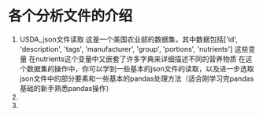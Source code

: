 # 各个分析文件的介绍
1. USDA_json文件读取
这是一个美国农业部的数据集，其中数据包括['id', 'description', 'tags', 'manufacturer', 'group', 'portions', 'nutrients'] 这些变量
在nutrients这个变量中又嵌套了许多字典来详细描述不同的营养物质
在这个数据集的操作中，你可以学到一些基本的json文件的读取，以及进一步选取json文件中的部分要素和一些基本的pandas处理方法（适合刚学习完pandas基础的新手熟悉pandas操作）
2. 
3. 
